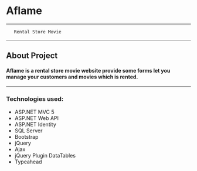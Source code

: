# Aflame
---

```bash
   Rental Store Movie
```
___
## About Project
#### Aflame  is a rental store movie website provide some forms let you manage your customers and movies which is rented.
___

### Technologies used:
* ASP.NET MVC 5
* ASP.NET Web API
* ASP.NET Identity
* SQL Server
* Bootstrap
* jQuery
* Ajax
* jQuery Plugin DataTables
* Typeahead
